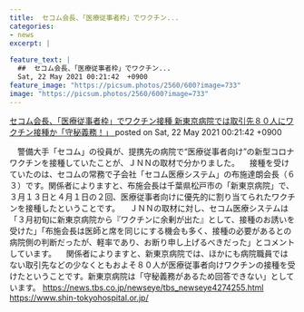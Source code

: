 ```yaml
---
title:  セコム会長、「医療従事者枠」でワクチン...
categories:
- news
excerpt: |
  
feature_text: |
  ##  セコム会長、「医療従事者枠」でワクチン...
  Sat, 22 May 2021 00:21:42  +0900
feature_image: "https://picsum.photos/2560/600?image=733"
image: "https://picsum.photos/2560/600?image=733"
---
```


[ セコム会長、「医療従事者枠」でワクチン接種 新東京病院では取引先８０人にワクチン接種か「守秘義務！」  ](https://asahi.5ch.net/test/read.cgi/newsplus/1621610502/)
posted on Sat, 22 May 2021 00:21:42  +0900

<!--more-->

　警備大手「セコム」の役員が、提携先の病院で“医療従事者向け”の新型コロナワクチンを接種していたことが、ＪＮＮの取材で分かりました。 　接種を受けていたのは、セコムの常務で子会社「セコム医療システム」の布施達朗会長（６３）です。関係者によりますと、布施会長は千葉県松戸市の「新東京病院」で、３月１３日と４月１日の２回、医療従事者向けに優先的に割り当てられたワクチンを接種したということです。 　ＪＮＮの取材に対し、セコム医療システムは「３月初旬に新東京病院から『ワクチンに余剰が出た』として、接種のお誘いを受けた」「布施会長は医師と席を同じにする機会も多く、接種の必要があるとの病院側の判断だったが、軽率であり、お断り申し上げるべきだった」とコメントしています。 　関係者によりますと、新東京病院では、ほかにも病院職員ではない取引先などの少なくともおよそ８０人が医療従事者向けワクチンの接種を受けたということです。新東京病院は「守秘義務があるため回答できない」としています。 https://news.tbs.co.jp/newseye/tbs_newseye4274255.html https://www.shin-tokyohospital.or.jp/
